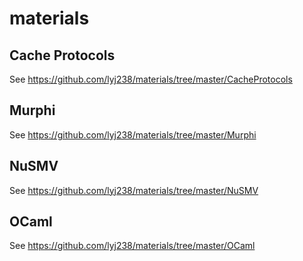 # materials

## Cache Protocols
See https://github.com/lyj238/materials/tree/master/CacheProtocols

## Murphi
See https://github.com/lyj238/materials/tree/master/Murphi

## NuSMV
See https://github.com/lyj238/materials/tree/master/NuSMV

## OCaml
See https://github.com/lyj238/materials/tree/master/OCaml


